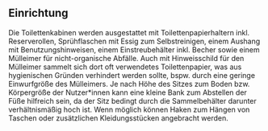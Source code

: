 ## Einrichtung

Die Toilettenkabinen werden ausgestattet mit Toilettenpapierhaltern inkl. Reserverollen, Sprühflaschen mit Essig zum Selbstreinigen, einem Aushang mit Benutzungshinweisen, einem Einstreubehälter inkl. Becher sowie einem Mülleimer für nicht-organische Abfälle. Auch mit Hinweisschild für den Mülleimer sammelt sich dort oft verwendetes Toilettenpapier, was aus hygienischen Gründen verhindert werden sollte, bspw. durch eine geringe Einwurfgröße des Mülleimers. Je nach Höhe des Sitzes zum Boden bzw. Körpergröße der Nutzer\*innen kann eine kleine Bank zum Abstellen der Füße hilfreich sein, da der Sitz bedingt durch die Sammelbehälter darunter verhältnismäßig hoch ist. Wenn möglich können Haken zum Hängen von Taschen oder zusätzlichen Kleidungsstücken angebracht werden.

